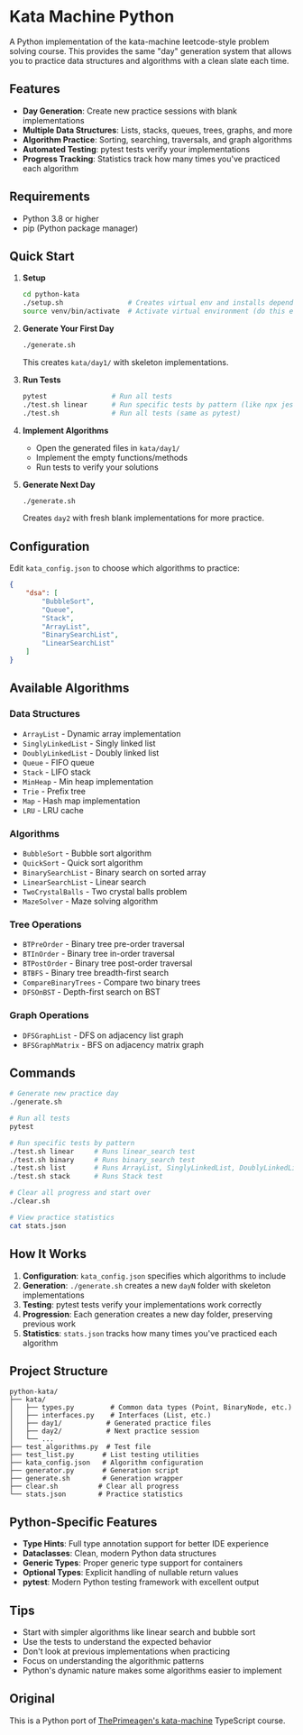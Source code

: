 # Kata Machine Python

A Python implementation of the kata-machine leetcode-style problem solving course. This provides the same "day" generation system that allows you to practice data structures and algorithms with a clean slate each time.

## Features

- **Day Generation**: Create new practice sessions with blank implementations
- **Multiple Data Structures**: Lists, stacks, queues, trees, graphs, and more
- **Algorithm Practice**: Sorting, searching, traversals, and graph algorithms  
- **Automated Testing**: pytest tests verify your implementations
- **Progress Tracking**: Statistics track how many times you've practiced each algorithm

## Requirements

- Python 3.8 or higher
- pip (Python package manager)

## Quick Start

1. **Setup**
   ```bash
   cd python-kata
   ./setup.sh                # Creates virtual env and installs dependencies
   source venv/bin/activate  # Activate virtual environment (do this each time)
   ```

2. **Generate Your First Day**
   ```bash
   ./generate.sh
   ```
   This creates `kata/day1/` with skeleton implementations.

3. **Run Tests**
   ```bash
   pytest                # Run all tests
   ./test.sh linear      # Run specific tests by pattern (like npx jest Linear)
   ./test.sh             # Run all tests (same as pytest)
   ```

4. **Implement Algorithms**
   - Open the generated files in `kata/day1/`
   - Implement the empty functions/methods
   - Run tests to verify your solutions

5. **Generate Next Day**
   ```bash
   ./generate.sh
   ```
   Creates `day2` with fresh blank implementations for more practice.

## Configuration

Edit `kata_config.json` to choose which algorithms to practice:

```json
{
    "dsa": [
        "BubbleSort",
        "Queue", 
        "Stack",
        "ArrayList",
        "BinarySearchList",
        "LinearSearchList"
    ]
}
```

## Available Algorithms

### Data Structures
- `ArrayList` - Dynamic array implementation
- `SinglyLinkedList` - Singly linked list
- `DoublyLinkedList` - Doubly linked list  
- `Queue` - FIFO queue
- `Stack` - LIFO stack
- `MinHeap` - Min heap implementation
- `Trie` - Prefix tree
- `Map` - Hash map implementation
- `LRU` - LRU cache

### Algorithms
- `BubbleSort` - Bubble sort algorithm
- `QuickSort` - Quick sort algorithm
- `BinarySearchList` - Binary search on sorted array
- `LinearSearchList` - Linear search
- `TwoCrystalBalls` - Two crystal balls problem
- `MazeSolver` - Maze solving algorithm

### Tree Operations
- `BTPreOrder` - Binary tree pre-order traversal
- `BTInOrder` - Binary tree in-order traversal  
- `BTPostOrder` - Binary tree post-order traversal
- `BTBFS` - Binary tree breadth-first search
- `CompareBinaryTrees` - Compare two binary trees
- `DFSOnBST` - Depth-first search on BST

### Graph Operations
- `DFSGraphList` - DFS on adjacency list graph
- `BFSGraphMatrix` - BFS on adjacency matrix graph

## Commands

```bash
# Generate new practice day
./generate.sh

# Run all tests
pytest

# Run specific tests by pattern
./test.sh linear     # Runs linear_search test
./test.sh binary     # Runs binary_search test  
./test.sh list       # Runs ArrayList, SinglyLinkedList, DoublyLinkedList tests
./test.sh stack      # Runs Stack test

# Clear all progress and start over
./clear.sh

# View practice statistics
cat stats.json
```

## How It Works

1. **Configuration**: `kata_config.json` specifies which algorithms to include
2. **Generation**: `./generate.sh` creates a new `dayN` folder with skeleton implementations
3. **Testing**: pytest tests verify your implementations work correctly
4. **Progression**: Each generation creates a new day folder, preserving previous work
5. **Statistics**: `stats.json` tracks how many times you've practiced each algorithm

## Project Structure

```
python-kata/
├── kata/
│   ├── types.py         # Common data types (Point, BinaryNode, etc.)
│   ├── interfaces.py    # Interfaces (List, etc.)
│   ├── day1/           # Generated practice files
│   ├── day2/           # Next practice session
│   └── ...
├── test_algorithms.py  # Test file
├── test_list.py       # List testing utilities
├── kata_config.json   # Algorithm configuration
├── generator.py       # Generation script
├── generate.sh        # Generation wrapper
├── clear.sh          # Clear all progress
└── stats.json        # Practice statistics
```

## Python-Specific Features

- **Type Hints**: Full type annotation support for better IDE experience
- **Dataclasses**: Clean, modern Python data structures
- **Generic Types**: Proper generic type support for containers
- **Optional Types**: Explicit handling of nullable return values
- **pytest**: Modern Python testing framework with excellent output

## Tips

- Start with simpler algorithms like linear search and bubble sort
- Use the tests to understand the expected behavior
- Don't look at previous implementations when practicing
- Focus on understanding the algorithmic patterns
- Python's dynamic nature makes some algorithms easier to implement

## Original

This is a Python port of [ThePrimeagen's kata-machine](https://github.com/ThePrimeagen/kata-machine) TypeScript course.